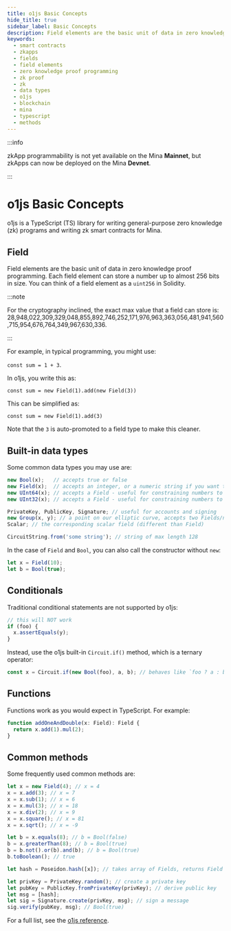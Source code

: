 ```yaml
---
title: o1js Basic Concepts
hide_title: true
sidebar_label: Basic Concepts
description: Field elements are the basic unit of data in zero knowledge proof programming. Learn about built-in data types, functions, and common methods.
keywords:
  - smart contracts
  - zkapps
  - fields
  - field elements
  - zero knowledge proof programming
  - zk proof
  - zk
  - data types
  - o1js
  - blockchain
  - mina
  - typescript
  - methods
---
```


:::info

zkApp programmability is not yet available on the Mina **Mainnet**, but zkApps can now be deployed on the Mina **Devnet**.

:::

# o1js Basic Concepts

o1js is a TypeScript (TS) library for writing general-purpose zero knowledge (zk) programs and writing zk smart contracts for Mina.

## Field

Field elements are the basic unit of data in zero knowledge proof programming. Each field element can store a number up to almost 256 bits in size. You can think of a field element as a `uint256` in Solidity.

:::note

For the cryptography inclined, the exact max value that a field can store is: 28,948,022,309,329,048,855,892,746,252,171,976,963,363,056,481,941,560,715,954,676,764,349,967,630,336.

:::

For example, in typical programming, you might use:

`const sum = 1 + 3`.

In o1js, you write this as:

`const sum = new Field(1).add(new Field(3))`

This can be simplified as:

`const sum = new Field(1).add(3)`

Note that the `3` is auto-promoted to a field type to make this cleaner.

## Built-in data types

Some common data types you may use are:

<!-- prettier-ignore -->
```ts
new Bool(x);   // accepts true or false
new Field(x);  // accepts an integer, or a numeric string if you want to represent a number greater than JavaScript can represent but within the max value that a field can store.
new UInt64(x); // accepts a Field - useful for constraining numbers to 64 bits
new UInt32(x); // accepts a Field - useful for constraining numbers to 32 bits

PrivateKey, PublicKey, Signature; // useful for accounts and signing
new Group(x, y); // a point on our elliptic curve, accepts two Fields/numbers/strings
Scalar; // the corresponding scalar field (different than Field)

CircuitString.from('some string'); // string of max length 128
```

In the case of `Field` and `Bool`, you can also call the constructor without `new`:

```ts
let x = Field(10);
let b = Bool(true);
```

## Conditionals

Traditional conditional statements are not supported by o1js:

```ts
// this will NOT work
if (foo) {
  x.assertEquals(y);
}
```

Instead, use the o1js built-in `Circuit.if()` method, which is a ternary operator:

```ts
const x = Circuit.if(new Bool(foo), a, b); // behaves like `foo ? a : b`
```

## Functions

Functions work as you would expect in TypeScript. For example:

```ts
function addOneAndDouble(x: Field): Field {
  return x.add(1).mul(2);
}
```

## Common methods

Some frequently used common methods are:

```ts
let x = new Field(4); // x = 4
x = x.add(3); // x = 7
x = x.sub(1); // x = 6
x = x.mul(3); // x = 18
x = x.div(2); // x = 9
x = x.square(); // x = 81
x = x.sqrt(); // x = -9

let b = x.equals(8); // b = Bool(false)
b = x.greaterThan(8); // b = Bool(true)
b = b.not().or(b).and(b); // b = Bool(true)
b.toBoolean(); // true

let hash = Poseidon.hash([x]); // takes array of Fields, returns Field

let privKey = PrivateKey.random(); // create a private key
let pubKey = PublicKey.fromPrivateKey(privKey); // derive public key
let msg = [hash];
let sig = Signature.create(privKey, msg); // sign a message
sig.verify(pubKey, msg); // Bool(true)
```

For a full list, see the [o1js reference](../o1js-reference).
